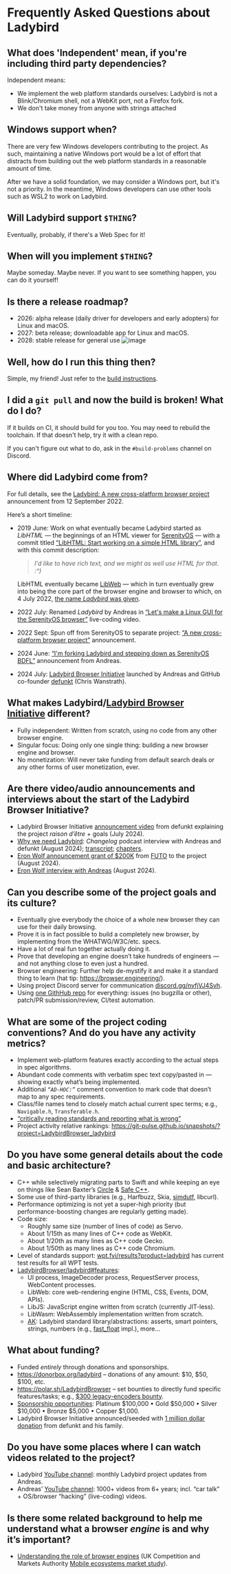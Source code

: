 # Frequently Asked Questions about Ladybird

## What does 'Independent' mean, if you're including third party dependencies?

Independent means:

- We implement the web platform standards ourselves: Ladybird is not a Blink/Chromium shell, not a WebKit port, not a Firefox fork.
- We don't take money from anyone with strings attached

## Windows support when?

There are very few Windows developers contributing to the project. As such, maintaining a native Windows port would be
a lot of effort that distracts from building out the web platform standards in a reasonable amount of time.

After we have a solid foundation, we may consider a Windows port, but it's not a priority. In the meantime, Windows
developers can use other tools such as WSL2 to work on Ladybird.

## Will Ladybird support `$THING`?

Eventually, probably, if there's a Web Spec for it!

## When will you implement `$THING`?

Maybe someday. Maybe never. If you want to see something happen, you can do it yourself!

## Is there a release roadmap?

- 2026: alpha release (daily driver for developers and early adopters) for Linux and macOS.
- 2027: beta release; downloadable app for Linux and macOS.
- 2028: stable release for general use
    ![image](https://github.com/user-attachments/assets/dec1ab54-5844-47dc-b365-03983bc00390)

## Well, how do I run this thing then?

Simple, my friend! Just refer to the [build instructions](BuildInstructionsLadybird.md).

## I did a `git pull` and now the build is broken! What do I do?

If it builds on CI, it should build for you too. You may need to rebuild the toolchain. If that doesn't help, try it with a clean repo.

If you can't figure out what to do, ask in the `#build-problems` channel on Discord.

## Where did Ladybird come from?

For full details, see the [Ladybird: A new cross-platform browser project](https://awesomekling.substack.com/p/ladybird-a-new-cross-platform-browser-project) announcement from 12 September 2022.

Here’s a short timeline:

- 2019 June: Work on what eventually became Ladybird started as _LibHTML_ — the beginnings of an HTML viewer for [SerenityOS](https://github.com/SerenityOS/serenity) — with a commit titled [“LibHTML: Start working on a simple HTML library”](https://github.com/SerenityOS/serenity/commit/a67e8238389), and with this commit description:

  > _I'd like to have rich text, and we might as well use HTML for that. :^)_

  LibHTML eventually became [LibWeb](https://github.com/LadybirdBrowser/ladybird/tree/master/Libraries/LibWeb) — which in turn eventually grew into being the core part of the browser engine and browser to which, on 4 July 2022, [the name _Ladybird_ was given](https://www.youtube.com/watch?v=X38MTKHt3_I&t=29s).

- 2022 July: Renamed _Ladybird_ by Andreas in [“Let's make a Linux GUI for the SerenityOS browser”](https://youtu.be/X38MTKHt3_I) live-coding video.
- 2022 Sept: Spun off from SerenityOS to separate project: [“A new cross-platform browser project”](https://awesomekling.substack.com/p/ladybird-a-new-cross-platform-browser-project) announcement.
- 2024 June: [“I'm forking Ladybird and stepping down as SerenityOS BDFL”](https://awesomekling.substack.com/p/forking-ladybird-and-stepping-down-serenityos) announcement from Andreas.
- 2024 July: [Ladybird Browser Initiative](https://ladybird.org/posts/announcement/) launched by Andreas and GitHub co-founder [defunkt](https://twitter.com/defunkt) (Chris Wanstrath).

## What makes Ladybird/[Ladybird Browser Initiative](https://ladybird.org/) different?

- Fully independent: Written from scratch, using no code from any other browser engine.
- Singular focus: Doing only one single thing: building a new browser engine and browser.
- No monetization: Will never take funding from default search deals or any other forms of user monetization, ever.

## Are there video/audio announcements and interviews about the start of the Ladybird Browser Initiative?

- Ladybird Browser Initiative [announcement video](https://www.youtube.com/watch?v=k9edTqPMX_k) from defunkt explaining the project _raison dʼêtre_ + goals (July 2024).
- [Why we need Ladybird](https://changelog.com/podcast/604#t=5:08): _Changelog_ podcast interview with Andreas and defunkt (August 2024); [transcript](https://changelog.com/podcast/604#transcript); [chapters](https://changelog.com/podcast/604#chapters).
- [Eron Wolf announcement grant of $200K](https://youtu.be/p6k9qcRpW_k) from [FUTO](https://www.futo.org/about/what-is-futo/) to the project (August 2024).
- [Eron Wolf interview with Andreas](https://youtu.be/4xhaAAcKLtI) (August 2024).

## Can you describe some of the project goals and its culture?

- Eventually give everybody the choice of a whole new browser they can use for their daily browsing.
- Prove it is in fact possible to build a completely new browser, by implementing from the WHATWG/W3C/etc. specs.
- Have a lot of real fun together actually doing it.
- Prove that developing an engine doesn’t take hundreds of engineers — and not anything close to even just a hundred.
- Browser engineering: Further help de-mystify it and make it a standard thing to learn (hat tip: https://browser.engineering/).
- Using project Discord server for communication [discord.gg/nvfjVJ4Svh](https://discord.gg/nvfjVJ4Svh).
- Using [one GithHub repo](https://github.com/LadybirdBrowser/ladybird) for everything: issues (no bugzilla or other), patch/PR submission/review, CI/test automation.

## What are some of the project coding conventions? And do you have any activity metrics?

- Implement web-platform features exactly according to the actual steps in spec algorithms.
- Abundant code comments with verbatim spec text copy/pasted in — showing exactly what’s being implemented.
- Additional _`“AD-HOC:”`_ comment convention to mark code that doesn’t map to any spec requirements.
- Class/file names tend to closely match actual current spec terms; e.g., `Navigable.h`, `Transferable.h`.
- [“critically reading standards and reporting what is wrong”](https://matrixlogs.bakkot.com/WHATWG/2024-08-23#L10)
- Project activity relative rankings: https://git-pulse.github.io/snapshots/?project=LadybirdBrowser_ladybird

## Do you have some general details about the code and basic architecture?

- C++ while selectively migrating parts to Swift and while keeping an eye on things like Sean Baxter’s [Circle](https://github.com/seanbaxter/circle) & [Safe C++](https://safecpp.org/draft.html).
- Some use of third-party libraries (e.g., Harfbuzz, Skia, [simdutf](https://github.com/simdutf/simdutf), libcurl).
- Performance optimizing is not yet a super-high priority (but performance-boosting changes are regularly getting made).
- Code size:
  - Roughly same size (number of lines of code) as Servo.
  - About 1/15th as many lines of C++ code as WebKit.
  - About 1/20th as many lines as C++ code Gecko.
  - About 1/50th as many lines as C++ code Chromium.
- Level of standards support: [wpt.fyi/results?product=ladybird](https://wpt.fyi/results/?product=ladybird) has current test results for all WPT tests.
- [LadybirdBrowser/ladybird#features](https://github.com/LadybirdBrowser/ladybird/#features):
  - UI process, ImageDecoder process, RequestServer process, WebContent processes.
  - LibWeb: core web-rendering engine (HTML, CSS, Events, DOM, APIs).
  - LibJS: JavaScript engine written from scratch (currently JIT-less).
  - LibWasm: WebAssembly implementation written from scratch.
  - [AK](https://github.com/LadybirdBrowser/ladybird/tree/master/AK): Ladybird standard library/abstractions: asserts, smart pointers, strings, numbers (e.g., [fast_float](https://github.com/fastfloat/fast_float) impl.), more…

## What about funding?

- Funded _entirely_ through donations and sponsorships.
- https://donorbox.org/ladybird – donations of any amount: $10, $50, $100, etc.
- https://polar.sh/LadybirdBrowser – set bounties to directly fund specific features/tasks; e.g., [$300 legacy-encoders bounty](https://github.com/LadybirdBrowser/ladybird/issues/824).
- [Sponsorship opportunities](https://ladybird.org/#sponsors): Platinum $100,000 • Gold $50,000 • Silver $10,000 • Bronze $5,000 • Copper $1,000.
- Ladybird Browser Initiative announced/seeded with [1 million dollar donation](https://twitter.com/defunkt/status/1807779408092234134) from defunkt and his family.

## Do you have some places where I can watch videos related to the project?

- Ladybird [YouTube channel](https://www.youtube.com/@LadybirdBrowser): monthly Ladybird project updates from Andreas.
- Andreas’ [YouTube channel](https://www.youtube.com/@awesomekling): 1000+ videos from 6+ years; incl. “car talk” + OS/browser “hacking” (live-coding) videos.

## Is there some related background to help me understand what a browser _engine_ is and why it’s important?

- [Understanding the role of browser engines](https://assets.publishing.service.gov.uk/media/61b86737e90e07043c35f5be/Appendix_F_-_Understanding_the_role_of_browser_engines.pdf) (UK Competition and Markets Authority [Mobile ecosystems market study](https://www.gov.uk/cma-cases/mobile-ecosystems-market-study#interim-report)).

